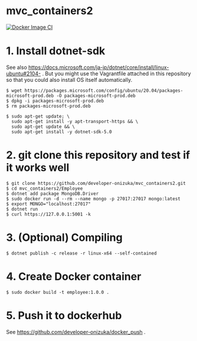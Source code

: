 # mvc_containers2
[![Docker Image CI](https://github.com/developer-onizuka/mvc_containers2/actions/workflows/docker-image.yml/badge.svg)](https://github.com/developer-onizuka/mvc_containers2/actions/workflows/docker-image.yml)

# 1. Install dotnet-sdk
See also https://docs.microsoft.com/ja-jp/dotnet/core/install/linux-ubuntu#2104- .
But you might use the Vagrantfile attached in this repository so that you could also install OS itself automatically.
```
$ wget https://packages.microsoft.com/config/ubuntu/20.04/packages-microsoft-prod.deb -O packages-microsoft-prod.deb
$ dpkg -i packages-microsoft-prod.deb
$ rm packages-microsoft-prod.deb

$ sudo apt-get update; \
  sudo apt-get install -y apt-transport-https && \
  sudo apt-get update && \
  sudo apt-get install -y dotnet-sdk-5.0
```

# 2. git clone this repository and test if it works well
```
$ git clone https://github.com/developer-onizuka/mvc_containers2.git
$ cd mvc_containers2/Employee
$ dotnet add package MongoDB.Driver
$ sudo docker run -d --rm --name mongo -p 27017:27017 mongo:latest
$ export MONGO="localhost:27017"
$ dotnet run
$ curl https://127.0.0.1:5001 -k
```

# 3. (Optional) Compiling
```
$ dotnet publish -c release -r linux-x64 --self-contained
```

# 4. Create Docker container
```
$ sudo docker build -t employee:1.0.0 .
```

# 5. Push it to dockerhub
See https://github.com/developer-onizuka/docker_push .

